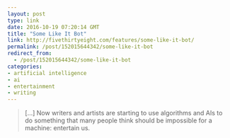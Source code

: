 ```yaml
---
layout: post
type: link
date: 2016-10-19 07:20:14 GMT
title: "Some Like It Bot"
link: http://fivethirtyeight.com/features/some-like-it-bot/
permalink: /post/152015644342/some-like-it-bot
redirect_from: 
  - /post/152015644342/some-like-it-bot
categories:
- artificial intelligence
- ai
- entertainment
- writing
---
```


<p><blockquote>[...] Now writers and artists are starting to use algorithms and AIs to do something that many people think should be impossible for a machine: entertain us.</blockquote></p>